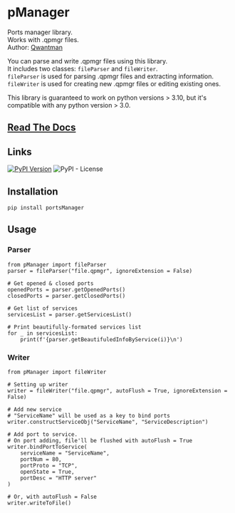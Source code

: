 # pManager
Ports manager library. \
Works with .qpmgr files. \
Author: [Qwantman](https://github.com/Qwantman)

You can parse and write .qpmgr files using this library. \
It includes two classes: `fileParser` and `fileWriter`. \
`fileParser` is used for parsing .qpmgr files and extracting information. \
`fileWriter` is used for creating new .qpmgr files or editing existing ones.

This library is guaranteed to work on python versions > 3.10, but it's compatible with any python version > 3.0.

## [Read The Docs](https://pmanager.readthedocs.io/en/latest/index.html)

## Links
[![PyPI Version](https://img.shields.io/pypi/v/portsManager.svg)](https://pypi.org/project/portsManager/) ![PyPI - License](https://img.shields.io/pypi/l/portsManager.svg)

## Installation

    pip install portsManager


## Usage

### Parser

    from pManager import fileParser
    parser = fileParser("file.qpmgr", ignoreExtension = False)

    # Get opened & closed ports
    openedPorts = parser.getOpenedPorts()
    closedPorts = parser.getClosedPorts()

    # Get list of services
    servicesList = parser.getServicesList()

    # Print beautifully-formated services list
    for _ in servicesList:
        print(f'{parser.getBeautifuledInfoByService(i)}\n')


### Writer

    from pManager import fileWriter

    # Setting up writer
    writer = fileWriter("file.qpmgr", autoFlush = True, ignoreExtension = False)

    # Add new service
    # "ServiceName" will be used as a key to bind ports
    writer.constructServiceObj("ServiceName", "ServiceDescription")  

    # Add port to service. 
    # On port adding, file'll be flushed with autoFlush = True
    writer.bindPortToService(
        serviceName = "ServiceName", 
        portNum = 80, 
        portProto = "TCP", 
        openState = True, 
        portDesc = "HTTP server"
    )

    # Or, with autoFlush = False
    writer.writeToFile()

    